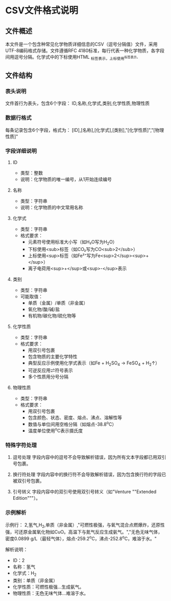 # CSV文件格式说明 #

## 文件概述 ##

本文件是一个包含种常见化学物质详细信息的CSV（逗号分隔值）文件，采用UTF-8编码格式存储。文件遵循RFC 4180标准，每行代表一种化学物质，各字段间用逗号分隔。化学式中的下标使用HTML <sub>标签表示，上标使用<sup>标签表示。

## 文件结构 ##

### 表头说明 ###

文件首行为表头，包含6个字段：
ID,名称,化学式,类别,化学性质,物理性质

### 数据行格式 ###

每条记录包含6个字段，格式为：
[ID],[名称],[化学式],[类别],"[化学性质]","[物理性质]"

### 字段详细说明 ###

1. ID
   - 类型：整数
   - 说明：化学物质的唯一编号，从1开始连续编号

2. 名称
   - 类型：字符串
   - 说明：化学物质的中文常用名称

3. 化学式
   - 类型：字符串
   - 格式要求：
     - 元素符号使用标准大小写（如H₂O写为H<sub>2</sub>O）
     - 下标使用\<sub>标签（如CO₂写为CO\<sub>2\</sub>）
     - 上标使用\<sup>标签（如Fe²⁺写为Fe\<sup>2\</sup>\<sup>+\</sup>）
     - 离子电荷用\<sup>+\</sup>或\<sup>-\</sup>表示

4. 类别
   - 类型：字符串
   - 可能取值：
     - 单质（金属）/单质（非金属）
     - 氧化物/酸/碱/盐
     - 有机物/碳化物/硫化物等

5. 化学性质
   - 类型：字符串
   - 格式要求：
     - 用双引号包裹
     - 包含物质的主要化学特性
     - 典型反应示例使用化学式表示（如Fe + H<sub>2</sub>SO<sub>4</sub> → FeSO<sub>4</sub> + H<sub>2</sub>↑）
     - 可逆反应用⇌符号表示
     - 多个性质用分号分隔

6. 物理性质
   - 类型：字符串
   - 格式要求：
     - 用双引号包裹
     - 包含颜色、状态、密度、熔点、沸点、溶解性等
     - 数值与单位间用空格分隔（如熔点-38.8<sup>o</sup>C）
     - 温度单位使用<sup>o</sup>C表示摄氏度

### 特殊字符处理 ###

1. 逗号处理
   字段内容中的逗号不会导致解析错误，因为所有文本字段都已用双引号包裹。

2. 换行符处理
   字段内容中的换行符不会导致解析错误，因为包含换行符的字段已被双引号包裹。

3. 引号转义
   字段内容中的双引号使用双引号转义（如"Venture ""Extended Edition"""）。

### 示例解析 ###

示例行：
2,氢气,H<sub>2</sub>,单质（非金属）,"可燃性极强，与氧气混合点燃爆炸，还原性强，可还原金属氧化物如CuO。高温下与氮气反应生成氨气。","无色无味气体，密度0.0899 g/L（最轻气体），熔点-259.2<sup>o</sup>C，沸点-252.8<sup>o</sup>C，难溶于水。"

解析说明：
- ID：2
- 名称：氢气
- 化学式：H<sub>2</sub>
- 类别：单质（非金属）
- 化学性质：可燃性极强...生成氨气。
- 物理性质：无色无味气体...难溶于水。

